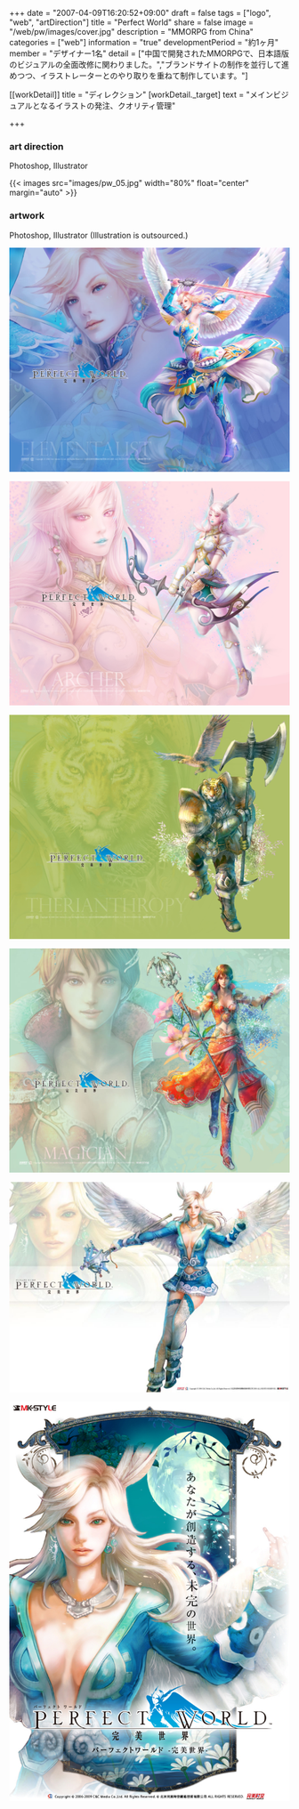 +++
date = "2007-04-09T16:20:52+09:00"
draft = false
tags = ["logo", "web", "artDirection"]
title = "Perfect World"
share = false
image = "/web/pw/images/cover.jpg"
description = "MMORPG from China"
categories = ["web"]
information = "true"
developmentPeriod = "約1ヶ月"
member = "デザイナー1名"
detail = ["中国で開発されたMMORPGで、日本語版のビジュアルの全面改修に関わりました。","ブランドサイトの制作を並行して進めつつ、イラストレーターとのやり取りを重ねて制作しています。"]

[[workDetail]]
  title = "ディレクション"
  [workDetail._target]
    text = "メインビジュアルとなるイラストの発注、クオリティ管理"

+++

### art direction

Photoshop, Illustrator

{{< images src="images/pw_05.jpg" width="80%" float="center" margin="auto" >}}

### artwork

Photoshop, Illustrator
(Illustration is outsourced.)

![](images/cover.jpg)

![](images/pw_00.jpg)

![](images/pw_01.jpg)

![](images/pw_02.jpg)

![](images/pw_03.jpg)

![](images/pw_04.jpg)
